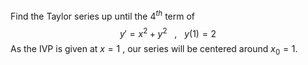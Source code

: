 Find the Taylor series up until the $4^{th}$ term of $$
y' = x^{2} + y^{2} \ \ \ , \ \ \ y(1) = 2
$$
As the IVP is given at $x = 1$ , our series will be centered around $x_{0} = 1$.
